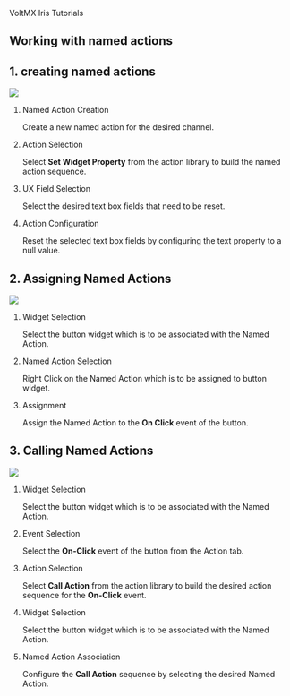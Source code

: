 ﻿     

VoltMX Iris Tutorials

Working with named actions
--------------------------

  
  

1\. creating named actions
--------------------------

![](../Resources/Images/Browser1.png)

1.  Named Action Creation
    
    Create a new named action for the desired channel.
    
2.  Action Selection
    
    Select **Set Widget Property** from the action library to build the named action sequence.
    
3.  UX Field Selection
    
    Select the desired text box fields that need to be reset.
    
4.  Action Configuration
    
    Reset the selected text box fields by configuring the text property to a null value.
    

2\. Assigning Named Actions
---------------------------

![](../Resources/Images/Assingning_Named_Actions.png)

1.  Widget Selection
    
    Select the button widget which is to be associated with the Named Action.
    
2.  Named Action Selection
    
    Right Click on the Named Action which is to be assigned to button widget.
    
3.  Assignment
    
    Assign the Named Action to the **On Click** event of the button.
    

3\. Calling Named Actions
-------------------------

![](../Resources/Images/Calling_Named_Actions.png)

1.  Widget Selection
    
    Select the button widget which is to be associated with the Named Action.
    
2.  Event Selection
    
    Select the **On-Click** event of the button from the Action tab.
    
3.  Action Selection
    
    Select **Call Action** from the action library to build the desired action sequence for the **On-Click** event.
    
4.  Widget Selection
    
    Select the button widget which is to be associated with the Named Action.
    
5.  Named Action Association
    
    Configure the **Call Action** sequence by selecting the desired Named Action.
